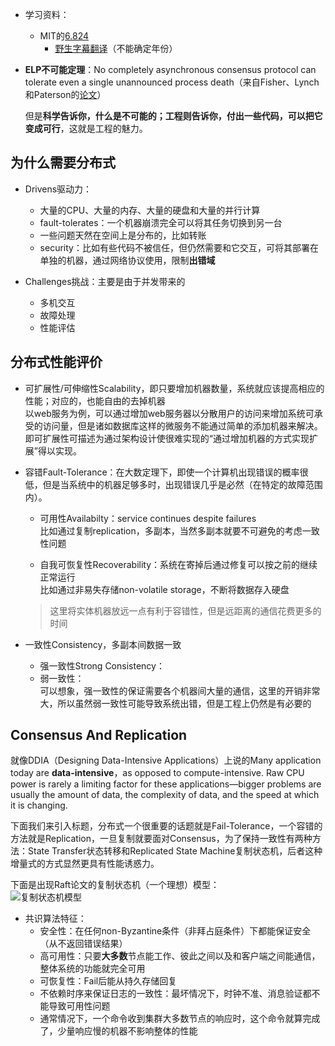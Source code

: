 + 学习资料：
	+ MIT的[6.824](https://pdos.csail.mit.edu/6.824/schedule.html)
		+ [野生字幕翻译](https://mit-public-courses-cn-translatio.gitbook.io/mit6-824/)（不能确定年份）

+ **ELP不可能定理**：No completely asynchronous consensus protocol can tolerate even a single unannounced process death（来自Fisher、Lynch和Paterson的[论文](https://ilyasergey.net/CS6213/_static/02-consensus/flp.pdf)）

	但是**科学告诉你，什么是不可能的；工程则告诉你，付出一些代码，可以把它变成可行**，这就是工程的魅力。

## 为什么需要分布式

+ Drivens驱动力：
	+ 大量的CPU、大量的内存、大量的硬盘和大量的并行计算
	+ fault-tolerates：一个机器崩溃完全可以将其任务切换到另一台
	+ 一些问题天然在空间上是分布的，比如转账
	+ security：比如有些代码不被信任，但仍然需要和它交互，可将其部署在单独的机器，通过网络协议使用，限制**出错域**

+ Challenges挑战：主要是由于并发带来的
	+ 多机交互
	+ 故障处理
	+ 性能评估

## 分布式性能评价

+ 可扩展性/可伸缩性Scalability，即只要增加机器数量，系统就应该提高相应的性能；对应的，也能自由的去掉机器  
	以web服务为例，可以通过增加web服务器以分散用户的访问来增加系统可承受的访问量，但是诸如数据库这样的微服务不能通过简单的添加机器来解决。即可扩展性可描述为通过架构设计使很难实现的“通过增加机器的方式实现扩展”得以实现。

+ 容错Fault-Tolerance：在大数定理下，即使一个计算机出现错误的概率很低，但是当系统中的机器足够多时，出现错误几乎是必然（在特定的故障范围内）。

	+ 可用性Availabilty：service continues despite failures  
		比如通过复制replication，多副本，当然多副本就要不可避免的考虑一致性问题

	+ 自我可恢复性Recoverability：系统在寄掉后通过修复可以按之前的继续正常运行  
		比如通过非易失存储non-volatile storage，不断将数据存入硬盘

	>这里将实体机器放远一点有利于容错性，但是远距离的通信花费更多的时间

+ 一致性Consistency，多副本间数据一致
	+ 强一致性Strong Consistency：
	+ 弱一致性：  
		可以想象，强一致性的保证需要各个机器间大量的通信，这里的开销非常大，所以虽然弱一致性可能导致系统出错，但是工程上仍然是有必要的

## Consensus And Replication
就像DDIA（Designing Data-Intensive Applications）上说的Many application today are **data-intensive**，as opposed to compute-intensive. Raw CPU power is rarely a limiting factor for these applications—bigger problems are usually the amount of data, the complexity of data, and the speed at which it is changing.

下面我们来引入标题，分布式一个很重要的话题就是Fail-Tolerance，一个容错的方法就是Replication，一旦复制就要面对Consensus，为了保持一致性有两种方法：State Transfer状态转移和Replicated State Machine复制状态机，后者这种增量式的方式显然更具有性能诱惑力。

下面是出现Raft论文的复制状态机（一个理想）模型：  
![复制状态机模型](https://cdn.jsdelivr.net/gh/zweix123/CS-notes@master/resource/Distributed-System/复制式状态机架构.png)

+ 共识算法特征：
	+ 安全性：在任何non-Byzantine条件（非拜占庭条件）下都能保证安全（从不返回错误结果）
	+ 高可用性：只要**大多数**节点能工作、彼此之间以及和客户端之间能通信，整体系统的功能就完全可用
	+ 可恢复性：Fail后能从持久存储回复
	+ 不依赖时序来保证日志的一致性：最坏情况下，时钟不准、消息验证都不能导致可用性问题
	+ 通常情况下，一个命令收到集群大多数节点的响应时，这个命令就算完成了，少量响应慢的机器不影响整体的性能